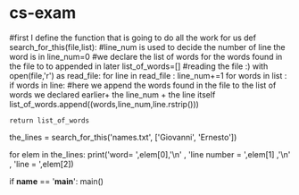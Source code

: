 # cs-exam
#first I define the function that is going to do all the work for us 
def search_for_this(file,list):
    #line_num is used to decide the number of line the word is in
    line_num=0
    #we declare the list of words for the words found in the file to to appended in later
    list_of_words=[]
    #reading the file :)
    with open(file,'r') as read_file:
        for line in read_file :
            line_num+=1
            for words in list :
                if words in line:
                    #here we append the words found in the file to the list of words we declared earlier+ the line_num + the line itself
                    list_of_words.append((words,line_num,line.rstrip()))

    return list_of_words

the_lines = search_for_this('names.txt', ['Giovanni', 'Ernesto'])

for elem in the_lines:
    print('word= ',elem[0],'\n' , 'line number = ',elem[1] ,'\n' , 'line = ',elem[2])
    
if __name__ == '__main__':
    main()
